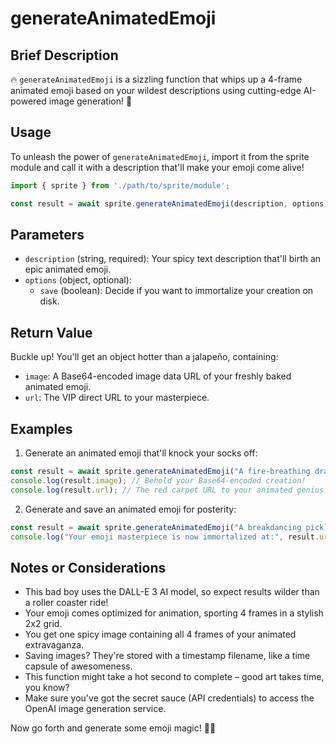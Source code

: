 # generateAnimatedEmoji

## Brief Description
🔥 `generateAnimatedEmoji` is a sizzling function that whips up a 4-frame animated emoji based on your wildest descriptions using cutting-edge AI-powered image generation! 🚀

## Usage
To unleash the power of `generateAnimatedEmoji`, import it from the sprite module and call it with a description that'll make your emoji come alive!

```javascript
import { sprite } from './path/to/sprite/module';

const result = await sprite.generateAnimatedEmoji(description, options);
```

## Parameters
- `description` (string, required): Your spicy text description that'll birth an epic animated emoji.
- `options` (object, optional):
  - `save` (boolean): Decide if you want to immortalize your creation on disk.

## Return Value
Buckle up! You'll get an object hotter than a jalapeño, containing:
- `image`: A Base64-encoded image data URL of your freshly baked animated emoji.
- `url`: The VIP direct URL to your masterpiece.

## Examples

1. Generate an animated emoji that'll knock your socks off:
```javascript
const result = await sprite.generateAnimatedEmoji("A fire-breathing dragon doing the Macarena");
console.log(result.image); // Behold your Base64-encoded creation!
console.log(result.url); // The red carpet URL to your animated genius
```

2. Generate and save an animated emoji for posterity:
```javascript
const result = await sprite.generateAnimatedEmoji("A breakdancing pickle wearing sunglasses", { save: true });
console.log("Your emoji masterpiece is now immortalized at:", result.url);
```

## Notes or Considerations
- This bad boy uses the DALL-E 3 AI model, so expect results wilder than a roller coaster ride!
- Your emoji comes optimized for animation, sporting 4 frames in a stylish 2x2 grid.
- You get one spicy image containing all 4 frames of your animated extravaganza.
- Saving images? They're stored with a timestamp filename, like a time capsule of awesomeness.
- This function might take a hot second to complete – good art takes time, you know?
- Make sure you've got the secret sauce (API credentials) to access the OpenAI image generation service.

Now go forth and generate some emoji magic! 🎉✨
